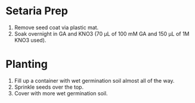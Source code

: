 # Setaria Prep
1. Remove seed coat via plastic mat.
2. Soak overnight in GA and KNO3 (70 µL of 100 mM GA and 150 µL of 1M KNO3 used).

# Planting
1. Fill up a container with wet germination soil almost all of the way.
2. Sprinkle seeds over the top.
3. Cover with more wet germination soil. 
